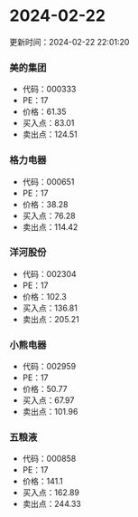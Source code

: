 # 2024-02-22 
 更新时间：2024-02-22 22:01:20 

### 美的集团
* 代码：000333
* PE：17
* 价格：61.35
* 买入点：83.01
* 卖出点：124.51

### 格力电器
* 代码：000651
* PE：17
* 价格：38.28
* 买入点：76.28
* 卖出点：114.42

### 洋河股份
* 代码：002304
* PE：17
* 价格：102.3
* 买入点：136.81
* 卖出点：205.21

### 小熊电器
* 代码：002959
* PE：17
* 价格：50.77
* 买入点：67.97
* 卖出点：101.96

### 五粮液
* 代码：000858
* PE：17
* 价格：141.1
* 买入点：162.89
* 卖出点：244.33
